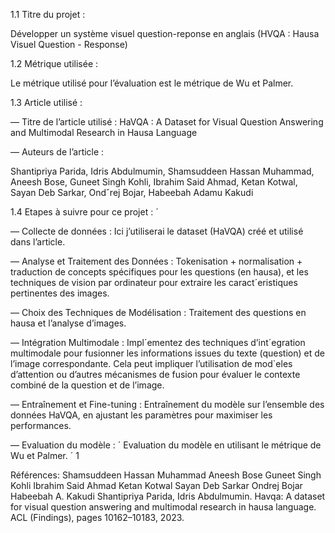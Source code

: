 1.1 Titre du projet :

Développer un système visuel question-reponse en anglais (HVQA : Hausa Visuel Question - Response)

1.2 Métrique utilisée :

Le métrique utilisé pour l’évaluation est le métrique de Wu et Palmer.

1.3 Article utilisé :

— Titre de l’article utilisé : HaVQA : A Dataset for Visual Question Answering and Multimodal Research in Hausa Language

— Auteurs de l’article :

Shantipriya Parida, Idris Abdulmumin, Shamsuddeen Hassan Muhammad, Aneesh Bose,
Guneet Singh Kohli, Ibrahim Said Ahmad, Ketan Kotwal, Sayan Deb Sarkar, Ondˇrej
Bojar, Habeebah Adamu Kakudi 


1.4 Etapes à suivre pour ce projet : ´


— Collecte de données : Ici j’utiliserai le dataset (HaVQA) créé et utilisé dans l’article.

— Analyse et Traitement des Données : Tokenisation + normalisation + traduction de concepts
spécifiques pour les questions (en hausa), et les techniques de vision par ordinateur pour extraire
les caract´eristiques pertinentes des images.

— Choix des Techniques de Modélisation : Traitement des questions en hausa et l’analyse d’images.

— Intégration Multimodale : Impl´ementez des techniques d’int´egration multimodale pour fusionner
les informations issues du texte (question) et de l’image correspondante. Cela peut impliquer l’utilisation de mod`eles d’attention ou d’autres mécanismes de fusion pour évaluer le contexte combiné de la question et de l’image.

— Entraînement et Fine-tuning : Entraînement du modèle sur l’ensemble des données HaVQA, en
ajustant les paramètres pour maximiser les performances.

— Evaluation du modèle : ´ Evaluation du modèle en utilisant le métrique de Wu et Palmer. ´
1




Références:
Shamsuddeen Hassan Muhammad Aneesh Bose Guneet Singh Kohli Ibrahim Said Ahmad Ketan Kotwal Sayan Deb Sarkar Ondrej Bojar Habeebah A. Kakudi Shantipriya Parida, Idris Abdulmumin. Havqa: A dataset for visual question answering and multimodal research in hausa
language. ACL (Findings), pages 10162–10183, 2023.
